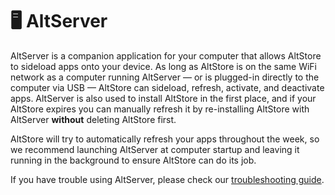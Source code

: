 # 🖥️ AltServer

AltServer is a companion application for your computer that allows AltStore to sideload apps onto your device. As long as AltStore is on the same WiFi network as a computer running AltServer — or is plugged-in directly to the computer via USB — AltStore can sideload, refresh, activate, and deactivate apps. AltServer is also used to install AltStore in the first place, and if your AltStore expires you can manually refresh it by re-installing AltStore with AltServer **without** deleting AltStore first.

AltStore will try to automatically refresh your apps throughout the week, so we recommend launching AltServer at computer startup and leaving it running in the background to ensure AltStore can do its job.

If you have trouble using AltServer, please check our [troubleshooting guide](troubleshooting-guide.md).



